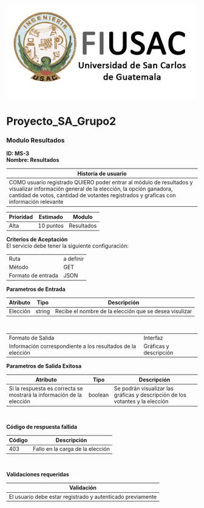 ![Help Builder Web Site](../Logo.png)
# Proyecto_SA_Grupo2
### Modulo Resultados

**ID: MS-3**
<br>
**Nombre: Resultados**


<table>
<thead>
	<tr>
		<th>Historia de usuario</th>
	</tr>
</thead>
<tbody>
	<tr>
		<td>COMO usuario registrado QUIERO poder entrar al módulo de resultados y visualizar información general de la elección, la opción ganadora, cantidad de votos, cantidad de votantes registrados y graficas con información relevante</td>
	</tr>
</tbody>
</table>

<table>
<thead>
	<tr>
		<th>Prioridad</th>
		<th>Estimado</th>
		<th>Modulo</th>
	</tr>
</thead>
<tbody>
	<tr>
		<td>Alta</td>
		<td>10 puntos</td>
		<td>Resultados</td>
	</tr>
</tbody>
</table>



**Criterios de Aceptación**
<br>
El servicio debe tener la siguiente configuración:
<br>
<table>
<tbody>
	<tr>
	<td>Ruta</td>
	<td>a definir</td>
	</tr>
	<tr>
	<td>Método</td>
	<td>GET</td>
	</tr>
	<tr>
	<td>Formato de entrada</td>
	<td>JSON</td>
	</tr>
</tbody>
</table>


**Parametros de Entrada**
<table>
<thead>
	<tr>
		<th>Atributo</th>
		<th>Tipo</th>
		<th>Descripción</th>
	</tr>
</thead>
<tbody>
	<tr>
		<td>Elección</td> 
		<td>string</td>
		<td>Recibe el nombre de la elección que se desea visulizar</td>
</tbody>
</table>
<br>



<table>
<tbody>
	<tr>
	<td>Formato de Salida</td>
	<td>Interfaz</td>
	</tr>
	<tr>
	<td>Información correspondiente a los resultados de la elección</td>
	<td>Gráficas y descripción</td>
	</tr>
</tbody>
</table>

**Parametros de Salida Exitosa**
<table>
<thead>
	<tr>
		<th>Atributo</th>
		<th>Tipo</th>
		<th>Descripción</th>
	</tr>
</thead>
<tbody>
	<tr>
		<td>Si la respuesta es correcta se mostrará la información de la elección</td> 
		<td>boolean</td>
		<td>Se podrán visualizar las gráficas y descripción de los votantes y la elección</td>
	</tr>


</tbody>
</table>
<br>

**Código de respuesta fallida**
<table>
<thead>
	<tr>
		<th>Código</th>
		<th>Descripción</th>
	</tr>
</thead>
<tbody>
	<tr>
		<td>403</td> 
		<td>Fallo en la carga de la elección</td>
	</tr>
</tbody>
</table>
<br>

**Validaciones requeridas**
<table>
<thead>
	<tr>
		<th>Validación</th>
	</tr>
</thead>
<tbody>
	<tr>
		<td>El usuario debe estar registrado y autenticado previamente</td> 
</tbody>
</table>

<br>

